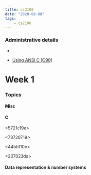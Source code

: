 ```yaml
---
title: cs2100
date: "2020-08-08"
tags:
    - cs2100
---
```


### Administrative details

- <accd6bb9> 

- [Using ANSI C (C90)](https://en.wikipedia.org/wiki/ANSI_C)

# Week 1

### Topics

#### Misc

<bb759a3e>

#### C

<5721c19e>

<73720719>

<44bb110e>

<b0b78b4e>

<d4aaf736>

<207023da>

<a0c9f307>

<edd09c15>

#### Data representation & number systems
